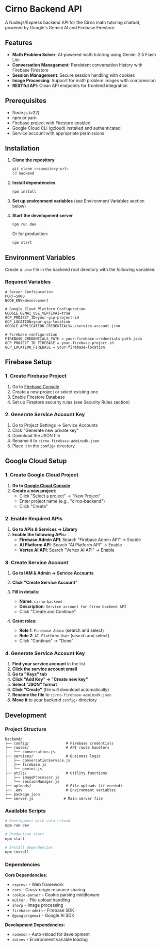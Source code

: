 # Cirno Backend API

A Node.js/Express backend API for the Cirno math tutoring chatbot, powered by Google's Gemini AI and Firebase Firestore.

## Features

- **Math Problem Solver**: AI-powered math tutoring using Gemini 2.5 Flash Lite
- **Conversation Management**: Persistent conversation history with Firebase Firestore
- **Session Management**: Secure session handling with cookies
- **Image Processing**: Support for math problem images with compression
- **RESTful API**: Clean API endpoints for frontend integration

## Prerequisites

- Node.js (v22)
- npm or yarn
- Firebase project with Firestore enabled
- Google Cloud CLI (gcloud) installed and authenticated
- Service account with appropriate permissions

## Installation

1. **Clone the repository**
   ```bash
   git clone <repository-url>
   cd backend
   ```

2. **Install dependencies**
   ```bash
   npm install
   ```

3. **Set up environment variables** (see Environment Variables section below)

4. **Start the development server**
   ```bash
   npm run dev
   ```

   Or for production:
   ```bash
   npm start
   ```

## Environment Variables

Create a `.env` file in the backend root directory with the following variables:

### Required Variables

```env
# Server Configuration
PORT=5000
NODE_ENV=development

# Google Cloud Platform Configuration
GOOGLE_GENAI_USE_VERTEXAI=true
GCP_PROJECT_ID=your-gcp-project-id
GCP_LOCATION=your-gcp-location
GOOGLE_APPLICATION_CREDENTIALS=./service-account.json

# Firebase configuration
FIREBASE_CREDENTIALS_PATH = your-firebase-credentials-path.json
GCP_PROJECT_ID_FIREBASE = your-firebase-project-id
GCP_LOCATION_FIREBASE = your-firebase-location
```


## Firebase Setup

### 1. Create Firebase Project

1. Go to [Firebase Console](https://console.firebase.google.com/)
2. Create a new project or select existing one
3. Enable Firestore Database
4. Set up Firestore security rules (see Security Rules section)

### 2. Generate Service Account Key

1. Go to Project Settings → Service Accounts
2. Click "Generate new private key"
3. Download the JSON file
4. Rename it to `cirno-firebase-adminsdk.json`
5. Place it in the `config/` directory

## Google Cloud Setup

### 1. Create Google Cloud Project

1. **Go to [Google Cloud Console](https://console.cloud.google.com/)**
2. **Create a new project:**
   - Click "Select a project" → "New Project"
   - Enter project name (e.g., "cirno-backend")
   - Click "Create"

### 2. Enable Required APIs

1. **Go to APIs & Services → Library**
2. **Enable the following APIs:**
   - **Firebase Admin API**: Search "Firebase Admin API" → Enable
   - **AI Platform API**: Search "AI Platform API" → Enable  
   - **Vertex AI API**: Search "Vertex AI API" → Enable

### 3. Create Service Account

1. **Go to IAM & Admin → Service Accounts**
2. **Click "Create Service Account"**
3. **Fill in details:**
   - **Name**: `cirno-backend`
   - **Description**: `Service account for Cirno backend API`
   - Click "Create and Continue"

4. **Grant roles:**
   - **Role 1**: `Firebase Admin` (search and select)
   - **Role 2**: `AI Platform User` (search and select)
   - Click "Continue" → "Done"

### 4. Generate Service Account Key

1. **Find your service account** in the list
2. **Click the service account email**
3. **Go to "Keys" tab**
4. **Click "Add Key" → "Create new key"**
5. **Select "JSON" format**
6. **Click "Create"** (file will download automatically)
7. **Rename the file** to `cirno-firebase-adminsdk.json`
8. **Move it** to your backend `config/` directory

## Development

### Project Structure
```
backend/
├── config/                 # Firebase credentials
├── routes/                 # API route handlers
│   └── conversation.js
├── services/               # Business logic
│   ├── conversationService.js
│   ├── firebase.js
│   └── gemini.js
├── utils/                  # Utility functions
│   ├── imageProcessor.js
│   └── sessionManager.js
├── uploads/                # File uploads (if needed)
├── .env                    # Environment variables
├── package.json
└── server.js              # Main server file
```

### Available Scripts

```bash
# Development with auto-reload
npm run dev

# Production start
npm start

# Install dependencies
npm install
```

### Dependencies

**Core Dependencies:**
- `express` - Web framework
- `cors` - Cross-origin resource sharing
- `cookie-parser` - Cookie parsing middleware
- `multer` - File upload handling
- `sharp` - Image processing
- `firebase-admin` - Firebase SDK
- `@google/genai` - Google AI SDK

**Development Dependencies:**
- `nodemon` - Auto-reload for development
- `dotenv` - Environment variable loading